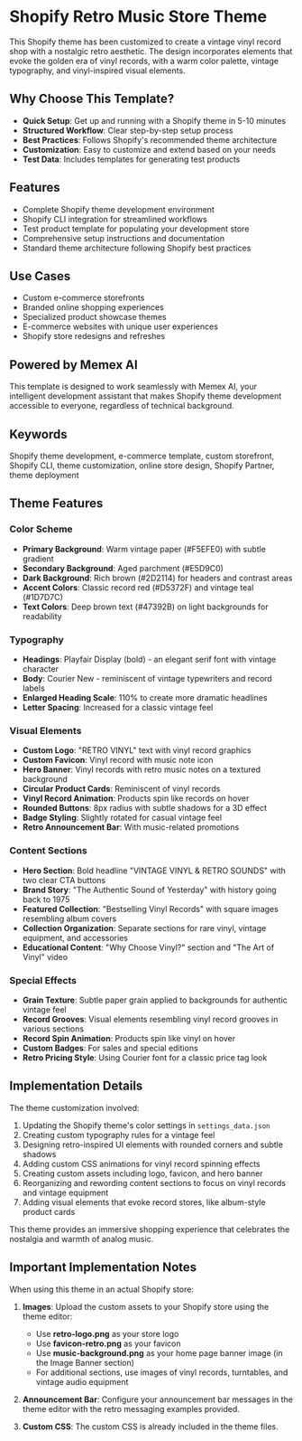# Shopify Retro Music Store Theme

This Shopify theme has been customized to create a vintage vinyl record shop with a nostalgic retro aesthetic. The design incorporates elements that evoke the golden era of vinyl records, with a warm color palette, vintage typography, and vinyl-inspired visual elements.

## Why Choose This Template?

- **Quick Setup**: Get up and running with a Shopify theme in 5-10 minutes
- **Structured Workflow**: Clear step-by-step setup process
- **Best Practices**: Follows Shopify's recommended theme architecture
- **Customization**: Easy to customize and extend based on your needs
- **Test Data**: Includes templates for generating test products

## Features

- Complete Shopify theme development environment
- Shopify CLI integration for streamlined workflows
- Test product template for populating your development store
- Comprehensive setup instructions and documentation
- Standard theme architecture following Shopify best practices

## Use Cases

- Custom e-commerce storefronts
- Branded online shopping experiences
- Specialized product showcase themes
- E-commerce websites with unique user experiences
- Shopify store redesigns and refreshes

## Powered by Memex AI

This template is designed to work seamlessly with Memex AI, your intelligent development assistant that makes Shopify theme development accessible to everyone, regardless of technical background.

## Keywords

Shopify theme development, e-commerce template, custom storefront, Shopify CLI, theme customization, online store design, Shopify Partner, theme deployment

## Theme Features

### Color Scheme
- **Primary Background**: Warm vintage paper (#F5EFE0) with subtle gradient
- **Secondary Background**: Aged parchment (#E5D9C0)
- **Dark Background**: Rich brown (#2D2114) for headers and contrast areas
- **Accent Colors**: Classic record red (#D5372F) and vintage teal (#1D7D7C)
- **Text Colors**: Deep brown text (#47392B) on light backgrounds for readability

### Typography
- **Headings**: Playfair Display (bold) - an elegant serif font with vintage character
- **Body**: Courier New - reminiscent of vintage typewriters and record labels
- **Enlarged Heading Scale**: 110% to create more dramatic headlines
- **Letter Spacing**: Increased for a classic vintage feel

### Visual Elements
- **Custom Logo**: "RETRO VINYL" text with vinyl record graphics
- **Custom Favicon**: Vinyl record with music note icon
- **Hero Banner**: Vinyl records with retro music notes on a textured background
- **Circular Product Cards**: Reminiscent of vinyl records
- **Vinyl Record Animation**: Products spin like records on hover
- **Rounded Buttons**: 8px radius with subtle shadows for a 3D effect
- **Badge Styling**: Slightly rotated for casual vintage feel
- **Retro Announcement Bar**: With music-related promotions

### Content Sections
- **Hero Section**: Bold headline "VINTAGE VINYL & RETRO SOUNDS" with two clear CTA buttons
- **Brand Story**: "The Authentic Sound of Yesterday" with history going back to 1975
- **Featured Collection**: "Bestselling Vinyl Records" with square images resembling album covers
- **Collection Organization**: Separate sections for rare vinyl, vintage equipment, and accessories
- **Educational Content**: "Why Choose Vinyl?" section and "The Art of Vinyl" video

### Special Effects
- **Grain Texture**: Subtle paper grain applied to backgrounds for authentic vintage feel
- **Record Grooves**: Visual elements resembling vinyl record grooves in various sections
- **Record Spin Animation**: Products spin like vinyl on hover
- **Custom Badges**: For sales and special editions
- **Retro Pricing Style**: Using Courier font for a classic price tag look

## Implementation Details

The theme customization involved:
1. Updating the Shopify theme's color settings in `settings_data.json`
2. Creating custom typography rules for a vintage feel
3. Designing retro-inspired UI elements with rounded corners and subtle shadows
4. Adding custom CSS animations for vinyl record spinning effects
5. Creating custom assets including logo, favicon, and hero banner
6. Reorganizing and rewording content sections to focus on vinyl records and vintage equipment
7. Adding visual elements that evoke record stores, like album-style product cards

This theme provides an immersive shopping experience that celebrates the nostalgia and warmth of analog music.

## Important Implementation Notes

When using this theme in an actual Shopify store:

1. **Images**: Upload the custom assets to your Shopify store using the theme editor:
   - Use **retro-logo.png** as your store logo
   - Use **favicon-retro.png** as your favicon
   - Use **music-background.png** as your home page banner image (in the Image Banner section)
   - For additional sections, use images of vinyl records, turntables, and vintage audio equipment

2. **Announcement Bar**: Configure your announcement bar messages in the theme editor with the retro messaging examples provided.

3. **Custom CSS**: The custom CSS is already included in the theme files.
